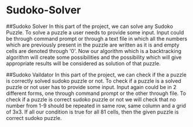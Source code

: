 # Sudoko-Solver

##Sudoko Solver
In this part of the project, we can solve any Sudoko Puzzle. To solve a puzzle a user needs to provide some input. Input could be through command prompt or through a text file in which all the numbers which are previously present in the puzzle are written as it is and empty cells are denoted through '0'.
Now our algorithm which is a backtracking algorithm will create some possibilities and the possibility which will give appropriate results will be considered as solution of that puzzle.

##Sudoko Vaildator
In this part of the project, we can check if the a puzzle is correctly solved sudoko puzzle or not. To check if a puzzle is a solved puzzle or not user has to provide some input. Input again could be in 2 different forms, one through command prompt or the other through file. 
To check if a puzzle is correct sudoko puzzle or not we will check that no number from 1-9 should be repeated in same row, same column and a grid of 3x3. If all our condition is true for all 81 cells, then the given puzzle is correct sudoko puzzle.
